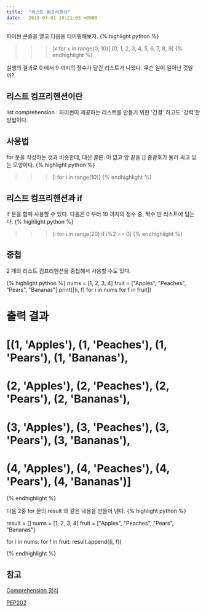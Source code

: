 ```yaml
---
title:  "리스트 컴프리헨션"
date:   2019-03-01 10:21:03 +0900
---
```


파이썬 콘솔을 열고 다음을 타이핑해보자.
{% highlight python %}
>>> [x for x in range(0, 10)]
[0, 1, 2, 3, 4, 5, 6, 7, 8, 9]
{% endhighlight %}

실행의 결과로 0 에서 9 까지의 정수가 담긴 리스트가 나왔다.
무슨 일이 일어난 것일까?


## 리스트 컴프리헨션이란
list comprehension : 파이썬이 제공하는 리스트를 만들기 위한 '간결' 하고도 '강력'한 방법이다.


## 사용법

for 문을 작성하는 것과 비슷한데, 대신 콜론`:`이 없고 양 끝을 [] 중괄호가 둘러 싸고 있는 모양이다.
{% highlight python %}
>>> [i for i in range(10)]
{% endhighlight %}

## 리스트 컴프리헨션과 if

if 문을 함께 사용할 수 있다. 다음은
0 부터 19 까지의 정수 중, 짝수 만 리스트에 담는다.
{% highlight python %}
>>>  [i for i in range(20) if i%2 == 0]
{% endhighlight %}



## 중첩
2 개의 리스트 컴프리헨션을 중첩해서 사용할 수도 있다.

{% highlight python %}
nums = [1, 2, 3, 4]
fruit = ["Apples", "Peaches", "Pears", "Bananas"]
print([(i, f) for i in nums for f in fruit])
# 출력 결과
# [(1, 'Apples'), (1, 'Peaches'), (1, 'Pears'), (1, 'Bananas'), 
# (2, 'Apples'), (2, 'Peaches'), (2, 'Pears'), (2, 'Bananas'), 
# (3, 'Apples'), (3, 'Peaches'), (3, 'Pears'), (3, 'Bananas'), 
# (4, 'Apples'), (4, 'Peaches'), (4, 'Pears'), (4, 'Bananas')]
{% endhighlight %}

다음 2중 for 문의 result 와 같은 내용을 만들어 낸다.
{% highlight python %}

result = []
nums = [1, 2, 3, 4]
fruit = ["Apples", "Peaches", "Pears", "Bananas"]

for i in nums:
    for f in fruit:
        result.append((i, f))

{% endhighlight %}



## 참고

<a href="https://mingrammer.com/introduce-comprehension-of-python/" target="_blank"> Comprehension 정리</a>

<a href="https://www.python.org/dev/peps/pep-0202/" target="_blank">PEP202</a>
